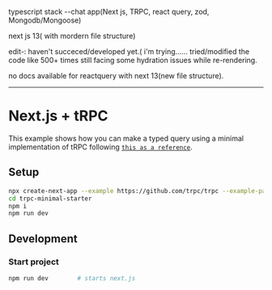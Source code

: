 
 typescript stack --chat app(Next js, TRPC, react query, zod, Mongodb/Mongoose)
 
 next js 13( with mordern file structure)




edit-: haven't succeced/developed yet.( i'm trying......
 tried/modified the code like 500+ times still facing some hydration issues while re-rendering.


no docs available for reactquery with next 13(new file structure).




--------------------------------------------------------------------------------------------------

# Next.js + tRPC

This example shows how you can make a typed query using a minimal implementation of tRPC following [`this as a reference`](https://trpc.io/docs/nextjs).

## Setup

```bash
npx create-next-app --example https://github.com/trpc/trpc --example-path examples/next-minimal-starter trpc-minimal-starter
cd trpc-minimal-starter
npm i
npm run dev
```

## Development

### Start project

```bash
npm run dev        # starts next.js
```
